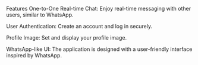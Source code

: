 Features
One-to-One Real-time Chat: Enjoy real-time messaging with other users, similar to WhatsApp.

User Authentication: Create an account and log in securely.

Profile Image: Set and display your profile image.

WhatsApp-like UI: The application is designed with a user-friendly interface inspired by WhatsApp.

